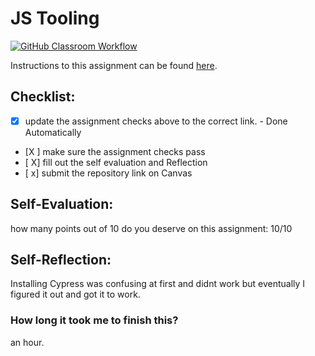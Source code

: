 JS Tooling
===================================
[![GitHub Classroom Workflow](https://github.com/IT3049C-Lively-FA23/Tooling-Lab-Template/actions/workflows/classroom.yml/badge.svg)](https://github.com/IT3049C-Lively-FA23/Tooling-Lab-Template/actions/workflows/classroom.yml)

Instructions to this assignment can be found [here](https://reedws.github.io/IT3049C/coursework/labs/tooling/).

## Checklist:
- [x] update the assignment checks above to the correct link. - Done Automatically
- [X ] make sure the assignment checks pass
- [ X] fill out the self evaluation and Reflection
- [ x] submit the repository link on Canvas

## Self-Evaluation: 
how many points out of 10 do you deserve on this assignment: 10/10

## Self-Reflection:

Installing Cypress was confusing at first and didnt work but eventually I figured it out and got it to work.

### How long it took me to finish this?

an hour.

